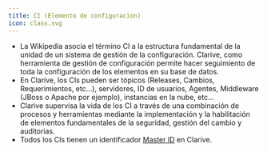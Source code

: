 ```yaml
---
title: CI (Elemento de configuracion)
icon: class.svg
---
```

* La Wikipedia asocia el término CI a la estructura fundamental de la unidad de un sistema de gestión de la configuración. Clarive, como herramienta de gestión de configuración permite hacer seguimiento de toda la configuración de los elementos en su base de datos.
* En Clarive, los CIs pueden ser tópicos (Releases, Cambios, Requerimientos, etc...), servidores, ID de usuarios, Agentes, Middleware (JBoss o Apache por ejemplo), instancias en la nube, etc...
* Clarive supervisa la vida de los CI a través de una combinación de procesos y herramientas mediante la implementación y la habilitación de elementos fundamentales de la seguridad, gestión del cambio y auditorias.
* Todos los CIs tienen un identificador [Master ID](Conceptos/mid) en Clarive.
